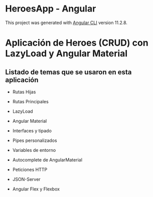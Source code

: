 # HeroesApp - Angular 

This project was generated with [Angular CLI](https://github.com/angular/angular-cli) version 11.2.8.

# Aplicación de Heroes (CRUD) con LazyLoad y Angular Material

## Listado de temas que se usaron en esta aplicación

* Rutas Hijas

* Rutas Principales

* LazyLoad

* Angular Material

* Interfaces y tipado

* Pipes personalizados

* Variables de entorno

* Autocomplete de AngularMaterial

* Peticiones HTTP

* JSON-Server

* Angular Flex y Flexbox






